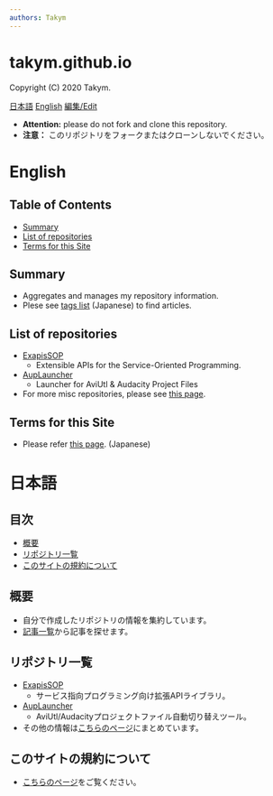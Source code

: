 ```yaml
---
authors: Takym
---
```

# takym.github.io
Copyright (C) 2020 Takym.

[日本語](#ja)
[English](#en)
[編集/Edit](https://github.com/Takym/takym.github.io/)

* **Attention:** please do not fork and clone this repository.
* **注意：** このリポジトリをフォークまたはクローンしないでください。

# English <a id="en"></a>
## Table of Contents
* [Summary](#en_summary)
* [List of repositories](#en_repos)
* [Terms for this Site](#en_terms)

## Summary <a id="en_summary"></a>
* Aggregates and manages my repository information.
* Plese see [tags list](https://takym.github.io/articles/tags.html) (Japanese) to find articles.

## List of repositories <a id="en_repos"></a>
* [ExapisSOP](https://github.com/Takym/ExapisSOP)
	* Extensible APIs for the Service-Oriented Programming.
* [AupLauncher](https://github.com/Takym/AupLauncher)
	* Launcher for AviUtl & Audacity Project Files
* For more misc repositories, please see [this page](./repos.md).

## Terms for this Site <a id="en_terms"></a>
* Please refer [this page](./LICENSE.md). (Japanese)

# 日本語 <a id="ja"></a>
## 目次
* [概要](#ja_summary)
* [リポジトリ一覧](#ja_repos)
* [このサイトの規約について](#ja_terms)

## 概要 <a id="ja_summary"></a>
* 自分で作成したリポジトリの情報を集約しています。
* [記事一覧](https://takym.github.io/articles/tags.html)から記事を探せます。

## リポジトリ一覧 <a id="ja_repos"></a>
* [ExapisSOP](https://github.com/Takym/ExapisSOP)
	* サービス指向プログラミング向け拡張APIライブラリ。
* [AupLauncher](https://github.com/Takym/AupLauncher)
	* AviUtl/Audacityプロジェクトファイル自動切り替えツール。
* その他の情報は[こちらのページ](./repos.md)にまとめています。

## このサイトの規約について <a id="ja_terms"></a>
* [こちらのページ](./LICENSE.md)をご覧ください。
